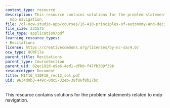 ```yaml
---
content_type: resource
description: This resource contains solutions for the problem statements related to
  mdp navigation.
file: /ol-ocw-studio-app/courses/16-410-principles-of-autonomy-and-decision-making-fall-2010/9634d0b3449c0dc532eb38f86f8b27bc_MIT16_410F10_rec12_sol.pdf
file_size: 331575
file_type: application/pdf
learning_resource_types:
- Recitations
license: https://creativecommons.org/licenses/by-nc-sa/4.0/
ocw_type: OCWFile
parent_title: Recitations
parent_type: CourseSection
parent_uid: 82ec102d-e9a6-4ed1-dfb0-f47fb309f39b
resourcetype: Document
title: MIT16_410F10_rec12_sol.pdf
uid: 9634d0b3-449c-0dc5-32eb-38f86f8b27bc
---
```

This resource contains solutions for the problem statements related to mdp navigation.